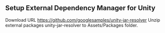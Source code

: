 
## Setup External Dependency Manager for Unity
Download URL https://github.com/googlesamples/unity-jar-resolver
Unzip external packages unity-jar-resolver to Assets/Packages folder.